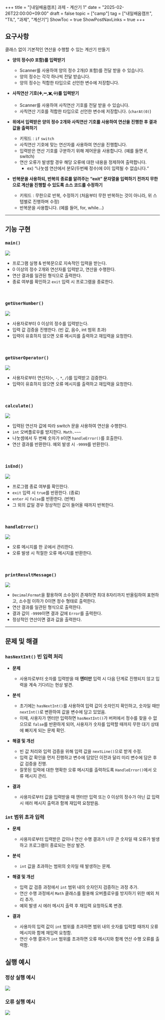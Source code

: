 +++
title = "[내일배움캠프] 과제 - 계산기 1"
date = "2025-02-26T22:00:00+09:00"
draft = false
topic = ["camp"]
tag = ["내일배움캠프", "TIL", "과제", "계산기"]
ShowToc = true
ShowPostNavLinks = true
+++

## 요구사항
클래스 없이 기본적인 연산을 수행할 수 있는 계산기 만들기

- **양의 정수(0 포함)를 입력받기**
    - Scanner를 사용하여 양의 정수 2개(0 포함)를 전달 받을 수 있습니다.
    - 양의 정수는 각각 하나씩 전달 받습니다.
    - 양의 정수는 적합한 타입으로 선언한 변수에 저장합니다.

- **사칙연산 기호(➕,➖,✖️,➗)를 입력받기**
    - Scanner를 사용하여 사칙연산 기호를 전달 받을 수 있습니다.
    - 사칙연산 기호를 적합한 타입으로 선언한 변수에 저장합니다. (`charAt(0)`)

- **위에서 입력받은 양의 정수 2개와 사칙연산 기호를 사용하여 연산을 진행한 후 결과값을 출력하기**
    - 키워드 : `if` `switch`
    - 사칙연산 기호에 맞는 연산자를 사용하여 연산을 진행합니다.
    - 입력받은 연산 기호를 구분하기 위해 제어문을 사용합니다. (예를 들면 if, switch)
    - 연산 오류가 발생할 경우 해당 오류에 대한 내용을 정제하여 출력합니다.
        - ex) “나눗셈 연산에서 분모(두번째 정수)에 0이 입력될 수 없습니다.“

- **반복문을 사용하되, 반복의 종료를 알려주는 “exit” 문자열을 입력하기 전까지 무한으로 계산을 진행할 수 있도록 소스 코드를 수정하기**
    - 키워드 : 무한으로 반복, 수정하기 (처음부터 무한 반복하는 것이 아니라, 위 스텝별로 진행하며 수정)
    - 반복문을 사용합니다. (예를 들어, for, while…)

---

## 기능 구현

### `main()`
  
![](https://velog.velcdn.com/images/ezro/post/61f931cd-b324-4252-8fdb-dcf3c4bd7825/image.png)

- 프로그램 실행 & 반복문으로 지속적인 입력을 받는다.
- 0 이상의 정수 2개와 연산자를 입력받고, 연산을 수행한다.
- 연산 결과를 일관된 형식으로 출력한다.
- 종료 여부를 확인하고 `exit` 입력 시 프로그램을 종료한다.

<br>

### `getUserNumber()`

![](https://velog.velcdn.com/images/ezro/post/c517eaa0-3916-44ae-a2da-2623041d91d1/image.png)

- 사용자로부터 0 이상의 정수를 입력받는다.
- 입력 값 검증을 진행한다. (빈 값, 음수, int 범위 초과)
- 입력이 유효하지 않으면 오류 메시지를 출력하고 재입력을 요청한다.

<br>

### `getUserOperator()`

![](https://velog.velcdn.com/images/ezro/post/221f0ffe-f383-4cc8-ada7-0d98f0cfe714/image.png)

- 사용자로부터 연산자(`+`, `-`, `*`, `/`)를 입력받고 검증한다.
- 입력이 유효하지 않으면 오류 메시지를 출력하고 재입력을 요청한다.

<br>

### `calculate()`

![](https://velog.velcdn.com/images/ezro/post/3c1ff147-5cec-4537-9811-d400af9070bb/image.png)

- 입력된 연산자 값에 따라 switch 문을 사용하여 연산을 수행한다.
- `int` 오버플로우를 방지한다. `Math.~~~`
- 나눗셈에서 두 번째 숫자가 `0`이면 `handleError()`를 호출한다.
- 연산 결과를 반환한다. 예외 발생 시 `-9999`를 반환한다.

<br>

### `isEnd()`

![](https://velog.velcdn.com/images/ezro/post/88214d52-4de3-42dd-b2d4-e461a6ebe7a8/image.png)

- 프로그램 종료 여부를 확인한다.
- `exit` 입력 시 `true`를 반환한다. (종료)
- `enter` 시 `false`를 반환한다. (반복)
- 그 외의 값일 경우 정상적인 값이 들어올 때까지 반복한다.

<br>

### `handleError()`

![](https://velog.velcdn.com/images/ezro/post/8db4b842-f2c5-4fd2-8be0-b41e8c0a7105/image.png)

- 오류 메시지를 한 곳에서 관리한다. 
- 오류 발생 시 적절한 오류 메시지를 반환한다.

<br>

### `printResultMessage()`

![](https://velog.velcdn.com/images/ezro/post/55ee11bf-872d-4a75-967e-60fb3a5673aa/image.png)

- `DecimalFormat`을 활용하여 소수점이 존재하면 최대 8자리까지 반올림하여 표현하고, 소수점 이하가 0이면 정수 형태로 출력한다.
- 연산 결과를 일관된 형식으로 출력한다.
- 결과 값이 `-9999`이면 결과 값에 `Error`를 출력한다.
- 정상적인 연산이면 결과 값을 출력한다.

---

## 문제 및 해결

### `hasNextInt()` 빈 입력 처리

- **문제** 
  - 사용자로부터 숫자를 입력받을 때 **엔터만** 입력 시 다음 단계로 진행되지 않고 입력을 계속 기다리는 현상 발견.
  
- **분석** 
  - 초기에는 `hasNextInt()`를 사용하여 입력 값이 숫자인지 확인하고, 숫자일 때만 `nextInt()`로 변환하여 값을 변수에 담고 있었음.
  - 이때, 사용자가 엔터만 입력하면 `hasNextInt()`가 버퍼에서 정수를 찾을 수 없으므로 `false`를 반환하게 되어, 사용자가 숫자를 입력할 때까지 무한 대기 상태에 빠지게 되는 문제 확인.
  
- **해결 및 개선** 
  - 빈 값 처리와 입력 검증을 위해 입력 값을 `nextLine()`으로 받게 수정. 
  - 입력 값 확인을 먼저 진행하고 변수에 담았던 이전과 달리 미리 변수에 담은 후 값 검증을 진행.
  - 잘못된 입력에 대한 명확한 오류 메시지를 출력하도록 `HandleError()`에서 오류 메시지 관리.
  
- **결과** 
  - 사용자로부터 값을 입력받을 때 엔터만 입력 또는 0 이상의 정수가 아닌 값 입력 시 에러 메시지 출력과 함께 재입력 요청받음.



### `int` 범위 초과 입력

- **문제** 
  - 사용자로부터 입력받은 값이나 연산 수행 결과가 너무 큰 숫자일 때 오류가 발생하고 프로그램이 종료되는 현상 발견.  
  
- **분석** 
  - `int` 값을 초과하는 범위의 숫자일 때 발생하는 문제.
  
- **해결 및 개선** 
  - 입력 값 검증 과정에서 `int` 범위 내의 숫자인지 검증하는 과정 추가. 
  - 연산 수행 과정에서 `Math` 클래스를 활용해 오버플로우를 방지하기 위한 예외 처리 추가. 
  - 예외 발생 시 에러 메시지 출력 후 재입력 요청하도록 변경.
  
- **결과** 
  - 사용자의 입력 값이 `int` 범위를 초과하면 범위 내의 숫자를 입력할 때까지 오류 메시지와 함께 재입력 요청함. 
  - 연산 수행 결과가 `int` 범위를 초과하면 오류 메시지와 함께 연산 수행 오류를 출력함.
  



## 실행 예시

### 정상 실행 예시

![](https://velog.velcdn.com/images/ezro/post/128673b2-d5bb-449d-9f5f-bfdfae68fed1/image.gif)


### 오류 실행 예시

![](https://velog.velcdn.com/images/ezro/post/e467765c-766b-4884-854c-d217eecfda87/image.gif)
